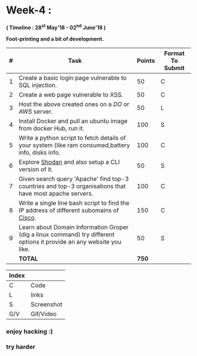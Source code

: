 # Week-4 :
**( Timeline : 28<sup>st</sup> May'18 - 02<sup>nd</sup> June'18 )**
 
 **Foot-printing and a bit of development.**

|#| Task		| Points	|	Format To Submit	|
|--| ------------- 	| -------------	|	-------------------		|
|1| Create a basic login page vulnerable to SQL injection.  | 50  |	C	|
|2| Create a web page vulnerable to XSS.  | 50  |	C	|
|3| Host the above created ones on a *DO* or *AWS* server. | 50  |	L |
|4| Install Docker and pull an ubuntu image from docker Hub, run it.  | 100  |		S	|
|5| Write a python script to fetch details of your system (like ram consumed,battery info, disks info.| 100  |	C	|
|6| Explore [Shodan](https://www.shodan.io/) and also setup a CLI version of it. | 50  |	S	|
|7| Given search query 'Apache' find top-3 countries and top-3 organisations that have most apache servers. |100| C |
|8| Write a single line bash script to find the IP address of different subomains of [Cisco](https://www.cisco.com/). | 150  |	C	|
|9| Learn about Domain Information Groper (dig a linux command) try different options it provide an any website you like. | 50  |		S	|
|| **TOTAL** 	| **750**	|



Index	|	|
--------|-------|
C	| Code	|
L |links|
S	| Screenshot	|
G/V	| Gif/Video	|



### enjoy hacking :)
### try harder
